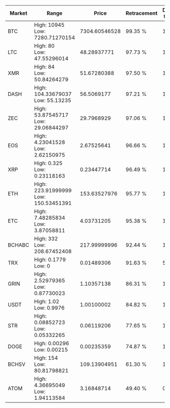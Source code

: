 | Market | Range | Price| Retracement | Doubles to 50% |
| --- | --- | --- | --- | --- |
| BTC | High: 10945<br />Low: 7280.71270154 | 7304.60546528 | 99.35 % | 1.25 |
| LTC | High: 80<br />Low: 47.55296014 | 48.28937771 | 97.73 % | 1.32 |
| XMR | High: 84<br />Low: 50.84264279 | 51.67280388 | 97.50 % | 1.30 |
| DASH | High: 104.33679037<br />Low: 55.13235 | 56.5069177 | 97.21 % | 1.41 |
| ZEC | High: 53.87545717<br />Low: 29.06844297 | 29.7968929 | 97.06 % | 1.39 |
| EOS | High: 4.23041528<br />Low: 2.62150975 | 2.67525641 | 96.66 % | 1.28 |
| XRP | High: 0.325<br />Low: 0.23118163 | 0.23447714 | 96.49 % | 1.19 |
| ETH | High: 223.91999999<br />Low: 150.53451391 | 153.63527976 | 95.77 % | 1.22 |
| ETC | High: 7.48285834<br />Low: 3.87058811 | 4.03731205 | 95.38 % | 1.41 |
| BCHABC | High: 332<br />Low: 208.67452408 | 217.99999996 | 92.44 % | 1.24 |
| TRX | High: 0.1779<br />Low: 0 | 0.01489306 | 91.63 % | 5.97 |
| GRIN | High: 2.52979365<br />Low: 0.87730023 | 1.10357138 | 86.31 % | 1.54 |
| USDT | High: 1.02<br />Low: 0.9976 | 1.00100002 | 84.82 % | 1.01 |
| STR | High: 0.08852723<br />Low: 0.05332265 | 0.06119206 | 77.65 % | 1.16 |
| DOGE | High: 0.00296<br />Low: 0.00215 | 0.00235359 | 74.87 % | 1.09 |
| BCHSV | High: 154<br />Low: 80.81798821 | 109.13904951 | 61.30 % | 1.08 |
| ATOM | High: 4.36695049<br />Low: 1.94113584 | 3.16848714 | 49.40 % | 0.00 |
